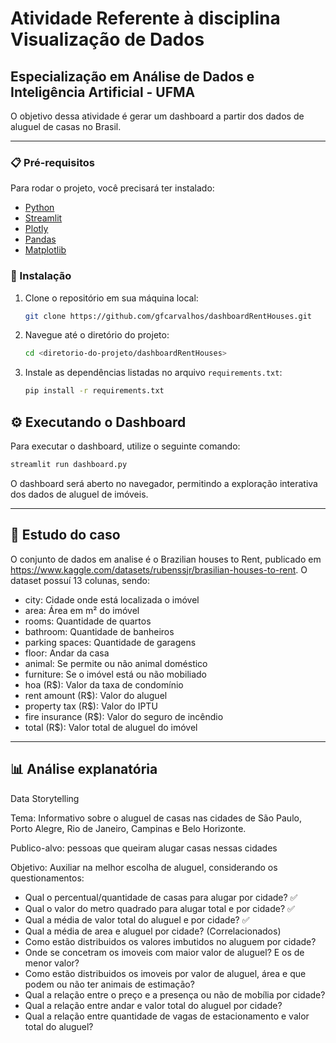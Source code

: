 # Atividade Referente à disciplina Visualização de Dados

## Especialização em Análise de Dados e Inteligência Artificial - UFMA

O objetivo dessa atividade é gerar um dashboard a partir dos dados de aluguel de casas no Brasil.

---

### 📋 Pré-requisitos

Para rodar o projeto, você precisará ter instalado:

- [Python](https://www.python.org/)
- [Streamlit](https://streamlit.io/)
- [Plotly](https://plotly.com/)
- [Pandas](https://pandas.pydata.org/)
- [Matplotlib](https://matplotlib.org/)

### 🔧 Instalação

1. Clone o repositório em sua máquina local:
   ```bash
   git clone https://github.com/gfcarvalhos/dashboardRentHouses.git
   ```
2. Navegue até o diretório do projeto:
   ```bash
   cd <diretorio-do-projeto/dashboardRentHouses>
   ```
3. Instale as dependências listadas no arquivo `requirements.txt`:
   ```bash
   pip install -r requirements.txt
   ```

## ⚙️ Executando o Dashboard

Para executar o dashboard, utilize o seguinte comando:

```bash
streamlit run dashboard.py
```

O dashboard será aberto no navegador, permitindo a exploração interativa dos dados de aluguel de imóveis.

---

## 📃 Estudo do caso

O conjunto de dados em analise é o Brazilian houses to Rent, publicado em https://www.kaggle.com/datasets/rubenssjr/brasilian-houses-to-rent. O dataset possuí 13 colunas, sendo:

- city: Cidade onde está localizada o imóvel
- area: Área em m² do imóvel
- rooms: Quantidade de quartos
- bathroom: Quantidade de banheiros
- parking spaces: Quantidade de garagens
- floor: Andar da casa
- animal: Se permite ou não animal doméstico
- furniture: Se o imóvel está ou não mobiliado
- hoa (R$): Valor da taxa de condomínio
- rent amount (R$): Valor do aluguel
- property tax (R$): Valor do IPTU
- fire insurance (R$): Valor do seguro de incêndio
- total (R$): Valor total de aluguel do imóvel

---

## 📊 Análise explanatória

Data Storytelling

Tema: Informativo sobre o aluguel de casas nas cidades de São Paulo, Porto Alegre, Rio de Janeiro, Campinas e Belo Horizonte.

Publico-alvo: pessoas que queiram alugar casas nessas cidades

Objetivo: Auxiliar na melhor escolha de aluguel, considerando os questionamentos:

- Qual o percentual/quantidade de casas para alugar por cidade? ✅
- Qual o valor do metro quadrado para alugar total e por cidade? ✅
- Qual a média de valor total do aluguel e por cidade? ✅
- Qual a média de area e aluguel por cidade? (Correlacionados)
- Como estão distribuidos os valores imbutidos no aluguem por cidade?
- Onde se concetram os imoveis com maior valor de aluguel? E os de menor valor?
- Como estão distribuidos os imoveis por valor de aluguel, área e que podem ou não ter animais de estimação?
- Qual a relação entre o preço e a presença ou não de mobília por cidade?
- Qual a relação entre andar e valor total do aluguel por cidade?
- Qual a relação entre quantidade de vagas de estacionamento e valor total do aluguel?
